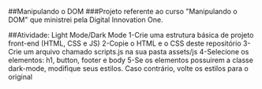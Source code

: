 ##Manipulando o DOM
###Projeto referente ao curso "Manipulando o DOM" que ministrei pela Digital Innovation One.

##Atividade: Light Mode/Dark Mode
1-Crie uma estrutura básica de projeto front-end (HTML, CSS e JS)
2-Copie o HTML e o CSS deste repositório
3-Crie um arquivo chamado scripts.js na sua pasta assets/js
4-Selecione os elementos: h1, button, footer e body
5-Se os elementos possuirem a classe dark-mode, modifique seus estilos. Caso contrário, volte os estilos para o original